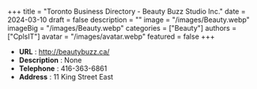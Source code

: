 +++
title = "Toronto Business Directory - Beauty Buzz Studio Inc."
date = 2024-03-10
draft = false
description = ""
image = "/images/Beauty.webp"
imageBig = "/images/Beauty.webp"
categories = ["Beauty"]
authors = ["CplsIT"]
avatar = "/images/avatar.webp"
featured = false
+++


* **URL** :  http://beautybuzz.ca/
* **Description** : None
* **Telephone** : 416-363-6861
* **Address** : 11 King Street East